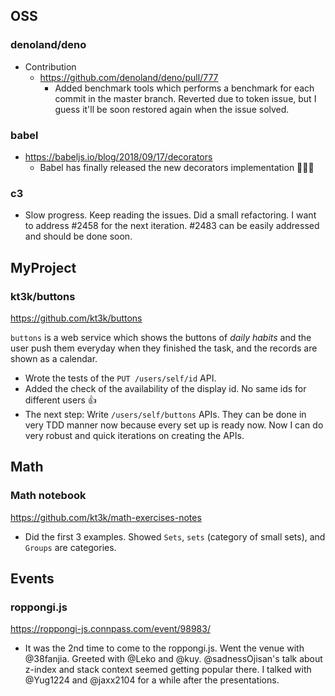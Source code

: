 ## OSS

### denoland/deno

- Contribution
  - https://github.com/denoland/deno/pull/777
    - Added benchmark tools which performs a benchmark for each commit in the master branch. Reverted due to token issue, but I guess it'll be soon restored again when the issue solved.

### babel

- https://babeljs.io/blog/2018/09/17/decorators
  - Babel has finally released the new decorators implementation 🎉🎉🎉

### c3

- Slow progress. Keep reading the issues. Did a small refactoring. I want to address #2458 for the next iteration. #2483 can be easily addressed and should be done soon.

## MyProject

### kt3k/buttons

https://github.com/kt3k/buttons

`buttons` is a web service which shows the buttons of *daily habits* and the user push them everyday when they finished the task, and the records are shown as a calendar.

- Wrote the tests of the `PUT /users/self/id` API.
- Added the check of the availability of the display id. No same ids for different users 👍
- The next step: Write `/users/self/buttons` APIs. They can be done in very TDD manner now because every set up is ready now. Now I can do very robust and quick iterations on creating the APIs.

## Math

### Math notebook

https://github.com/kt3k/math-exercises-notes

- Did the first 3 examples. Showed `Sets`, `sets` (category of small sets), and `Groups` are categories.

## Events

### roppongi.js

https://roppongi-js.connpass.com/event/98983/

- It was the 2nd time to come to the roppongi.js. Went the venue with @38fanjia. Greeted with @Leko and @kuy. @sadnessOjisan's talk about z-index and stack context seemed getting popular there. I talked with @Yug1224 and @jaxx2104 for a while after the presentations.
